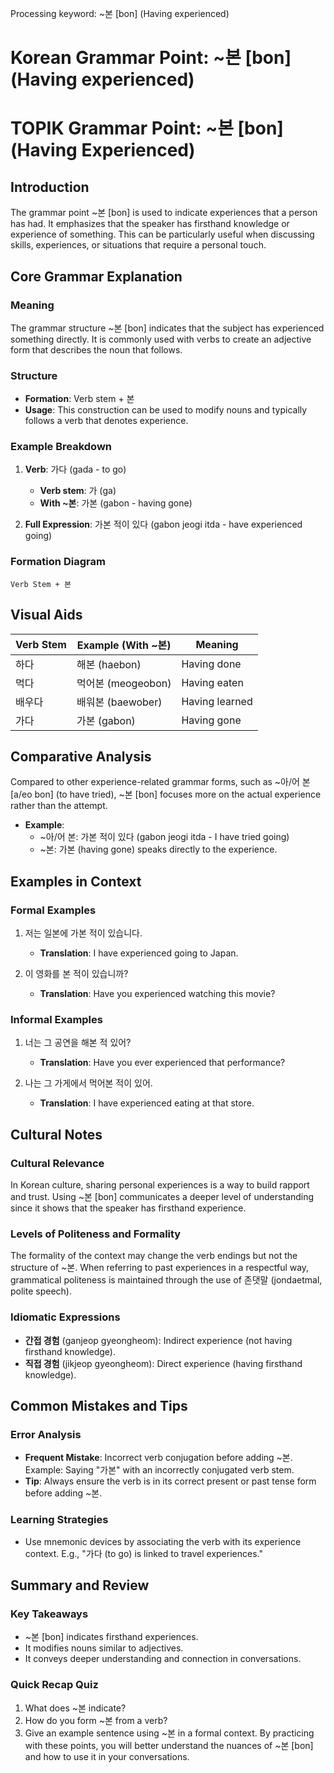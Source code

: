 Processing keyword: ~본 [bon] (Having experienced)
# Korean Grammar Point: ~본 [bon] (Having experienced)
# TOPIK Grammar Point: ~본 [bon] (Having Experienced)
## Introduction
The grammar point ~본 [bon] is used to indicate experiences that a person has had. It emphasizes that the speaker has firsthand knowledge or experience of something. This can be particularly useful when discussing skills, experiences, or situations that require a personal touch.
## Core Grammar Explanation
### Meaning
The grammar structure ~본 [bon] indicates that the subject has experienced something directly. It is commonly used with verbs to create an adjective form that describes the noun that follows.
### Structure
- **Formation**: Verb stem + 본
- **Usage**: This construction can be used to modify nouns and typically follows a verb that denotes experience.
### Example Breakdown
1. **Verb**: 가다 (gada - to go)
   - **Verb stem**: 가 (ga)
   - **With ~본**: 가본 (gabon - having gone)
  
2. **Full Expression**: 가본 적이 있다 (gabon jeogi itda - have experienced going)
### Formation Diagram
```
Verb Stem + 본
```
## Visual Aids
| Verb Stem | Example (With ~본)         | Meaning                |
|-----------|----------------------------|------------------------|
| 하다      | 해본 (haebon)              | Having done            |
| 먹다      | 먹어본 (meogeobon)         | Having eaten           |
| 배우다    | 배워본 (baewober)          | Having learned         |
| 가다      | 가본 (gabon)               | Having gone            |
## Comparative Analysis
Compared to other experience-related grammar forms, such as ~아/어 본 [a/eo bon] (to have tried), ~본 [bon] focuses more on the actual experience rather than the attempt. 
- **Example**: 
  - ~아/어 본: 가본 적이 있다 (gabon jeogi itda - I have tried going)
  - ~본: 가본 (having gone) speaks directly to the experience.
## Examples in Context
### Formal Examples
1. 저는 일본에 가본 적이 있습니다. 
   - **Translation**: I have experienced going to Japan.
  
2. 이 영화를 본 적이 있습니까? 
   - **Translation**: Have you experienced watching this movie?
### Informal Examples
1. 너는 그 공연을 해본 적 있어? 
   - **Translation**: Have you ever experienced that performance?
  
2. 나는 그 가게에서 먹어본 적이 있어. 
   - **Translation**: I have experienced eating at that store.
## Cultural Notes
### Cultural Relevance
In Korean culture, sharing personal experiences is a way to build rapport and trust. Using ~본 [bon] communicates a deeper level of understanding since it shows that the speaker has firsthand experience.
### Levels of Politeness and Formality
The formality of the context may change the verb endings but not the structure of ~본. When referring to past experiences in a respectful way, grammatical politeness is maintained through the use of 존댓말 (jondaetmal, polite speech).
### Idiomatic Expressions
- **간접 경험** (ganjeop gyeongheom): Indirect experience (not having firsthand knowledge).
- **직접 경험** (jikjeop gyeongheom): Direct experience (having firsthand knowledge).
## Common Mistakes and Tips
### Error Analysis
- **Frequent Mistake**: Incorrect verb conjugation before adding ~본. Example: Saying "가본" with an incorrectly conjugated verb stem.
- **Tip**: Always ensure the verb is in its correct present or past tense form before adding ~본.
### Learning Strategies
- Use mnemonic devices by associating the verb with its experience context. E.g., "가다 (to go) is linked to travel experiences."
## Summary and Review
### Key Takeaways
- ~본 [bon] indicates firsthand experiences.
- It modifies nouns similar to adjectives.
- It conveys deeper understanding and connection in conversations.
### Quick Recap Quiz
1. What does ~본 indicate?
2. How do you form ~본 from a verb?
3. Give an example sentence using ~본 in a formal context.
By practicing with these points, you will better understand the nuances of ~본 [bon] and how to use it in your conversations.
